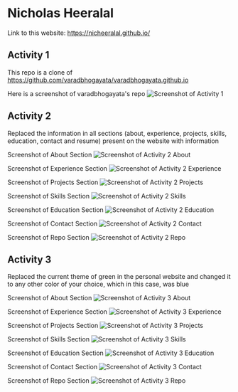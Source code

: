 # Nicholas Heeralal
Link to this website: https://nicheeralal.github.io/

## Activity 1
This repo is a clone of https://github.com/varadbhogayata/varadbhogayata.github.io  

Here is a screenshot of varadbhogayata's repo
![Screenshot of Activity 1](/Screenshots/Activity_1_Lab_2.png)

## Activity 2
Replaced the information in all sections (about, experience, projects, skills, education,
contact and resume) present on the website with  information

Screenshot of About Section
![Screenshot of Activity 2 About](/Screenshots/Activity_2_Lab_2_About.png)

Screenshot of Experience Section
![Screenshot of Activity 2 Experience](/Screenshots/Activity_2_Lab_2_Experience.png)

Screenshot of Projects Section
![Screenshot of Activity 2 Projects](/Screenshots/Activity_2_Lab_2_Projects.png)

Screenshot of Skills Section
![Screenshot of Activity 2 Skills](/Screenshots/Activity_2_Lab_2_Skills.png)

Screenshot of Education Section
![Screenshot of Activity 2 Education](/Screenshots/Activity_2_Lab_2_Education.png)

Screenshot of Contact Section
![Screenshot of Activity 2 Contact](/Screenshots/Activity_2_Lab_2_Contact.png)

Screenshot of Repo Section
![Screenshot of Activity 2 Repo](/Screenshots/Activity_2_Lab_2_Repo.png)

## Activity 3
Replaced the current theme of green in the personal website and changed it to any
other color of your choice, which in this case, was blue

Screenshot of About Section
![Screenshot of Activity 3 About](/Screenshots/Activity_3_Lab_2_About.png)

Screenshot of Experience Section
![Screenshot of Activity 3 Experience](/Screenshots/Activity_3_Lab_2_Experience.png)

Screenshot of Projects Section
![Screenshot of Activity 3 Projects](/Screenshots/Activity_3_Lab_2_Projects.png)

Screenshot of Skills Section
![Screenshot of Activity 3 Skills](/Screenshots/Activity_3_Lab_2_Skills.png)

Screenshot of Education Section
![Screenshot of Activity 3 Education](/Screenshots/Activity_3_Lab_2_Education.png)

Screenshot of Contact Section
![Screenshot of Activity 3 Contact](/Screenshots/Activity_3_Lab_2_Contact.png)

Screenshot of Repo Section
![Screenshot of Activity 3 Repo](/Screenshots/Activity_3_Lab_2_Repo.png)
